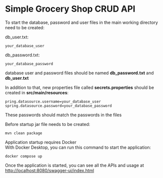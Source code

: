 # Simple Grocery Shop CRUD API
To start the database, password and user files in the main working directory need to be created:

db_user.txt:  
```
your_database_user
```
db_password.txt:
```
your_database_password
```
database user and password files should be named **db_password.txt** and **db_user.txt**

In addition to that, new properties file called **secrets.properties** should be created in **src/main/resources**:  
```
pring.datasource.username=your_database_user
spring.datasource.password=your_database_password
```
These passwords should match the passwords in the files

Before startup jar file needs to be created:
```
mvn clean package
```

Application startup requires Docker  
With Docker Desktop, you can run this command to start the application:
```
docker compose up
```

Once the application is started, you can see all the APIs and usage at
[http://localhost:8080/swagger-ui/index.html](http://localhost:8080/swagger-ui/index.html)



